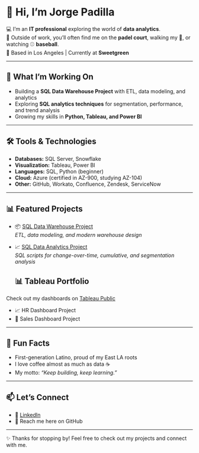 # 👋 Hi, I’m Jorge Padilla  

💻 I’m an **IT professional** exploring the world of **data analytics**.  
🎾 Outside of work, you’ll often find me on the **padel court**, walking my 🐶, or watching ⚾ **baseball**.  
📍 Based in Los Angeles | Currently at **Sweetgreen**  

---

## 🚀 What I’m Working On
- Building a **SQL Data Warehouse Project** with ETL, data modeling, and analytics  
- Exploring **SQL analytics techniques** for segmentation, performance, and trend analysis  
- Growing my skills in **Python, Tableau, and Power BI**  

---

## 🛠️ Tools & Technologies
- **Databases:** SQL Server, Snowflake  
- **Visualization:** Tableau, Power BI  
- **Languages:** SQL, Python (beginner)  
- **Cloud:** Azure (certified in AZ-900, studying AZ-104)  
- **Other:** GitHub, Workato, Confluence, Zendesk, ServiceNow  

---

## 📊 Featured Projects
- 📦 [SQL Data Warehouse Project](https://github.com/DataWithJorge/sql-data-warehouse-project)  
  *ETL, data modeling, and modern warehouse design*  

- 📈 [SQL Data Analytics Project](https://github.com/DataWithJorge/sql-data-analytics-project)  
  *SQL scripts for change-over-time, cumulative, and segmentation analysis*

  ## 📊 Tableau Portfolio
Check out my dashboards on [Tableau Public](https://public.tableau.com/app/profile/jorge.padilla7585/vizzes)

- 📈 HR Dashboard Project  
- 🍴 Sales Dashboard Project

---

## 🌟 Fun Facts
- First-generation Latino, proud of my East LA roots  
- I love coffee almost as much as data ☕  
- My motto: *“Keep building, keep learning.”*  

---

## 📫 Let’s Connect
- 💼 [LinkedIn](https://www.linkedin.com/in/jorgejpadilla)  
- 📧 Reach me here on GitHub  

---
✨ Thanks for stopping by! Feel free to check out my projects and connect with me.  
